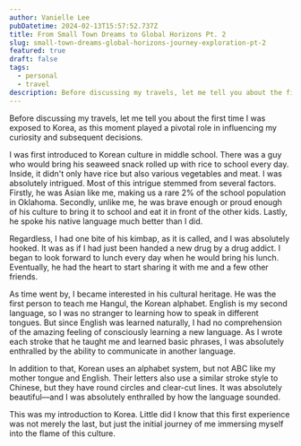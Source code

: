 ```yaml
---
author: Vanielle Lee
pubDatetime: 2024-02-13T15:57:52.737Z
title: From Small Town Dreams to Global Horizons Pt. 2
slug: small-town-dreams-global-horizons-journey-exploration-pt-2
featured: true
draft: false
tags:
  - personal
  - travel
description: Before discussing my travels, let me tell you about the first time I was exposed to Korea, as this moment played a pivotal role in influencing my curiosity and subsequent decisions.
---
```


Before discussing my travels, let me tell you about the first time I was exposed to Korea, as this moment played a pivotal role in influencing my curiosity and subsequent decisions.

I was first introduced to Korean culture in middle school. There was a guy who would bring his seaweed snack rolled up with rice to school every day. Inside, it didn't only have rice but also various vegetables and meat. I was absolutely intrigued. Most of this intrigue stemmed from several factors. Firstly, he was Asian like me, making us a rare 2% of the school population in Oklahoma. Secondly, unlike me, he was brave enough or proud enough of his culture to bring it to school and eat it in front of the other kids. Lastly, he spoke his native language much better than I did.

Regardless, I had one bite of his kimbap, as it is called, and I was absolutely hooked. It was as if I had just been handed a new drug by a drug addict. I began to look forward to lunch every day when he would bring his lunch. Eventually, he had the heart to start sharing it with me and a few other friends.

As time went by, I became interested in his cultural heritage. He was the first person to teach me Hangul, the Korean alphabet. English is my second language, so I was no stranger to learning how to speak in different tongues. But since English was learned naturally, I had no comprehension of the amazing feeling of consciously learning a new language. As I wrote each stroke that he taught me and learned basic phrases, I was absolutely enthralled by the ability to communicate in another language.

In addition to that, Korean uses an alphabet system, but not ABC like my mother tongue and English. Their letters also use a similar stroke style to Chinese, but they have round circles and clear-cut lines. It was absolutely beautiful––and I was absolutely enthralled by how the language sounded.

This was my introduction to Korea. Little did I know that this first experience was not merely the last, but just the initial journey of me immersing myself into the flame of this culture.
